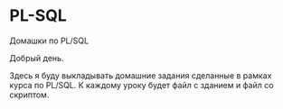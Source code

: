 # PL-SQL
Домашки по PL/SQL

Добрый день.

Здесь я буду выкладывать домашние задания сделанные в рамках курса по PL/SQL. 
К каждому уроку будет файл с зданием и файл со скриптом.
